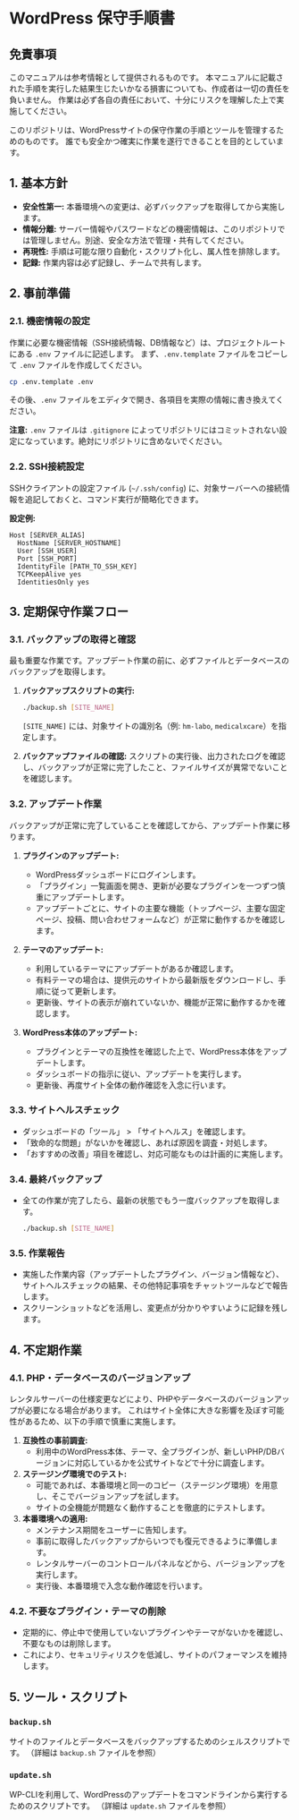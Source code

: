 # WordPress 保守手順書

## 免責事項

このマニュアルは参考情報として提供されるものです。
本マニュアルに記載された手順を実行した結果生じたいかなる損害についても、作成者は一切の責任を負いません。
作業は必ず各自の責任において、十分にリスクを理解した上で実施してください。

このリポジトリは、WordPressサイトの保守作業の手順とツールを管理するためのものです。
誰でも安全かつ確実に作業を遂行できることを目的としています。

## 1. 基本方針

- **安全性第一:** 本番環境への変更は、必ずバックアップを取得してから実施します。
- **情報分離:** サーバー情報やパスワードなどの機密情報は、このリポジトリでは管理しません。別途、安全な方法で管理・共有してください。
- **再現性:** 手順は可能な限り自動化・スクリプト化し、属人性を排除します。
- **記録:** 作業内容は必ず記録し、チームで共有します。

## 2. 事前準備

### 2.1. 機密情報の設定

作業に必要な機密情報（SSH接続情報、DB情報など）は、プロジェクトルートにある `.env` ファイルに記述します。
まず、`.env.template` ファイルをコピーして `.env` ファイルを作成してください。

```bash
cp .env.template .env
```

その後、`.env` ファイルをエディタで開き、各項目を実際の情報に書き換えてください。

**注意:** `.env` ファイルは `.gitignore` によってリポジトリにはコミットされない設定になっています。絶対にリポジトリに含めないでください。

### 2.2. SSH接続設定

SSHクライアントの設定ファイル (`~/.ssh/config`) に、対象サーバーへの接続情報を追記しておくと、コマンド実行が簡略化できます。

**設定例:**
```
Host [SERVER_ALIAS]
  HostName [SERVER_HOSTNAME]
  User [SSH_USER]
  Port [SSH_PORT]
  IdentityFile [PATH_TO_SSH_KEY]
  TCPKeepAlive yes
  IdentitiesOnly yes
```

## 3. 定期保守作業フロー

### 3.1. バックアップの取得と確認

最も重要な作業です。アップデート作業の前に、必ずファイルとデータベースのバックアップを取得します。

1.  **バックアップスクリプトの実行:**
    ```bash
    ./backup.sh [SITE_NAME]
    ```
    `[SITE_NAME]` には、対象サイトの識別名（例: `hm-labo`, `medicalxcare`）を指定します。

2.  **バックアップファイルの確認:**
    スクリプトの実行後、出力されたログを確認し、バックアップが正常に完了したこと、ファイルサイズが異常でないことを確認します。

### 3.2. アップデート作業

バックアップが正常に完了していることを確認してから、アップデート作業に移ります。

1.  **プラグインのアップデート:**
    - WordPressダッシュボードにログインします。
    - 「プラグイン」一覧画面を開き、更新が必要なプラグインを一つずつ慎重にアップデートします。
    - アップデートごとに、サイトの主要な機能（トップページ、主要な固定ページ、投稿、問い合わせフォームなど）が正常に動作するかを確認します。

2.  **テーマのアップデート:**
    - 利用しているテーマにアップデートがあるか確認します。
    - 有料テーマの場合は、提供元のサイトから最新版をダウンロードし、手順に従って更新します。
    - 更新後、サイトの表示が崩れていないか、機能が正常に動作するかを確認します。

3.  **WordPress本体のアップデート:**
    - プラグインとテーマの互換性を確認した上で、WordPress本体をアップデートします。
    - ダッシュボードの指示に従い、アップデートを実行します。
    - 更新後、再度サイト全体の動作確認を入念に行います。

### 3.3. サイトヘルスチェック

- ダッシュボードの「ツール」 > 「サイトヘルス」を確認します。
- 「致命的な問題」がないかを確認し、あれば原因を調査・対処します。
- 「おすすめの改善」項目を確認し、対応可能なものは計画的に実施します。

### 3.4. 最終バックアップ

- 全ての作業が完了したら、最新の状態でもう一度バックアップを取得します。
    ```bash
    ./backup.sh [SITE_NAME]
    ```

### 3.5. 作業報告

- 実施した作業内容（アップデートしたプラグイン、バージョン情報など）、サイトヘルスチェックの結果、その他特記事項をチャットツールなどで報告します。
- スクリーンショットなどを活用し、変更点が分かりやすいように記録を残します。

## 4. 不定期作業

### 4.1. PHP・データベースのバージョンアップ

レンタルサーバーの仕様変更などにより、PHPやデータベースのバージョンアップが必要になる場合があります。
これはサイト全体に大きな影響を及ぼす可能性があるため、以下の手順で慎重に実施します。

1.  **互換性の事前調査:**
    - 利用中のWordPress本体、テーマ、全プラグインが、新しいPHP/DBバージョンに対応しているかを公式サイトなどで十分に調査します。
2.  **ステージング環境でのテスト:**
    - 可能であれば、本番環境と同一のコピー（ステージング環境）を用意し、そこでバージョンアップを試します。
    - サイトの全機能が問題なく動作することを徹底的にテストします。
3.  **本番環境への適用:**
    - メンテナンス期間をユーザーに告知します。
    - 事前に取得したバックアップからいつでも復元できるように準備します。
    - レンタルサーバーのコントロールパネルなどから、バージョンアップを実行します。
    - 実行後、本番環境で入念な動作確認を行います。

### 4.2. 不要なプラグイン・テーマの削除

- 定期的に、停止中で使用していないプラグインやテーマがないかを確認し、不要なものは削除します。
- これにより、セキュリティリスクを低減し、サイトのパフォーマンスを維持します。

## 5. ツール・スクリプト

### `backup.sh`

サイトのファイルとデータベースをバックアップするためのシェルスクリプトです。
（詳細は `backup.sh` ファイルを参照）

### `update.sh`

WP-CLIを利用して、WordPressのアップデートをコマンドラインから実行するためのスクリプトです。
（詳細は `update.sh` ファイルを参照）
